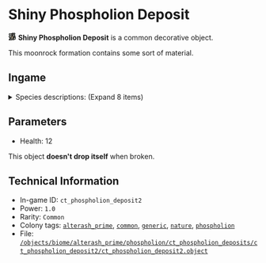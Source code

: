 # Shiny Phospholion Deposit

<img src="https://raw.githubusercontent.com/Ceterai/Enternia/main/objects/biome/alterash_prime/phospholion/ct_phospholion_deposits/ct_phospholion_deposit2/icon.png" alt="Shiny Phospholion Deposit icon" loading="lazy" height=16px width="auto" /> **Shiny Phospholion Deposit** is a common decorative object.

This moonrock formation contains some sort of material.

## Ingame

<details markdown="1"><summary>Species descriptions: (Expand 8 items)</summary>

- Alta: A deposit of phospholion untouched by radiation. Better mine it now before it can turn into a phosphobulb.
- Apex: A deposit of some sort of metallic material.
- Avian: There's some kind of metal in it!
- Floran: Ssshiny stone. Floran sees metal inside.
- Glitch: Pleased. Ah, a shiny sight!
- Human: Oh, a rock!
- Hylotl: Something is inside that rock. Perhaps this is a deposit of some sort.
- Novakid: I can see metal 'n there!

</details>

## Parameters

- Health: 12

This object **doesn't drop itself** when broken.

## Technical Information

- In-game ID: `ct_phospholion_deposit2`
- Power: `1.0`
- Rarity: `Common`
- Colony tags: [`alterash_prime`](https://ceterai.github.io/MyEnternia/Wiki/Tags/AlterashPrime), [`common`](https://ceterai.github.io/MyEnternia/Wiki/Tags/Common), [`generic`](https://ceterai.github.io/MyEnternia/Wiki/Tags/Generic), [`nature`](https://ceterai.github.io/MyEnternia/Wiki/Tags/Nature), [`phospholion`](https://ceterai.github.io/MyEnternia/Wiki/Tags/Phospholion)
- File: [`/objects/biome/alterash_prime/phospholion/ct_phospholion_deposits/ct_phospholion_deposit2/ct_phospholion_deposit2.object`](https://github.com/Ceterai/Enternia/blob/main/objects/biome/alterash_prime/phospholion/ct_phospholion_deposits/ct_phospholion_deposit2/ct_phospholion_deposit2.object)
